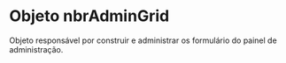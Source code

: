 # Objeto nbrAdminGrid

Objeto responsável por construir e administrar os formulário do painel de administração.

